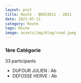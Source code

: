 ```yaml
---
layout: post
title: Route - BOUSIES1 - 2021
date: 2021-07-11
category: Route
tags: Route
image: assets/img/blog/road.jpeg
---
```


### 1ère Catégorie
33 participants
- DUFOUR JULIEN : Ab
- DEFOSSE HERVE : Ab
